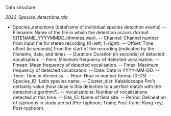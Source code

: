 
Data structure:

_2022_Species_detections.rda_

- Species_detections (dataframe of individual species detection events)
-- Filename: Name of the file in which the detection occurs (format SITENAME_YYYYMMDD_hhmmss.wav). 
-- Channel: Channel number from input file for stereo recording (0=left; 1=right).
-- Offset: Time offset (in seconds) from the start of the recording (indicated by the filename, date, and time). 
-- Duration: Duration (in seconds) of detected vocalisation.
-- Fmin: Minimum frequency of detected vocalisation.
-- Fmean: Mean frequency of detected vocalisation.
-- Fmax: Maximum frequency of detected vocalisation.
-- Date: Date in YYYY-MM-DD.
-- Time: Time in hh:mm:ss.
-- Hour: Hour in number format (0-23).
-- Species_ID: Latin species name.
-- Cluster_dist: Kaleidoscope Pro's certainty value (how close is this detection to a perfect match with the detection algorithm?).
-- Vocalisations: Number of vocalisations detected at this time.
-- Site_ID: Name of field site.
-- Period: Delineation of typhoons in study period (Pre-typhoon; Trami; Post-trami; Kong-rey; Post-typhoon).


